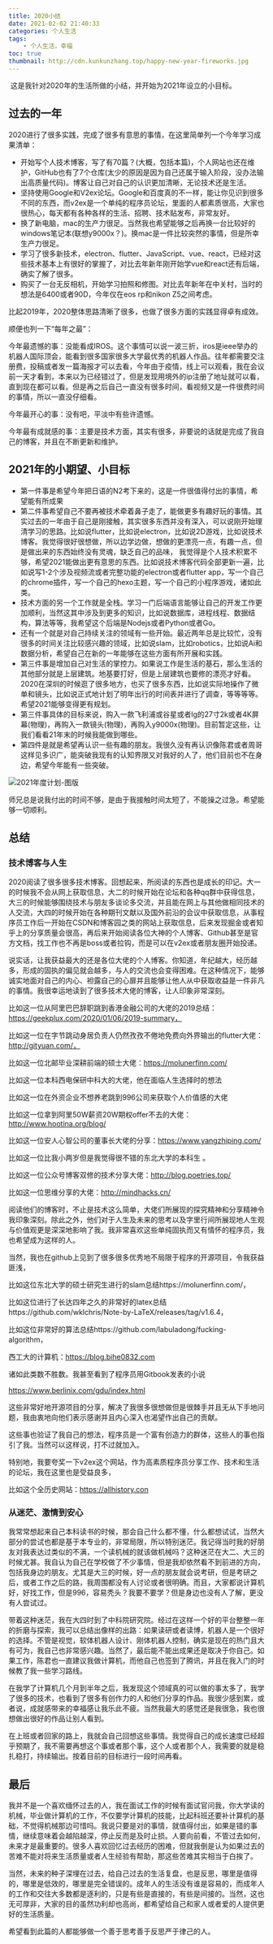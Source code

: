 ```yaml
---
title: 2020小结
date: 2021-02-02 21:40:33
categories: 个人生活
tags:
    - 个人生活，幸福
toc: true
thumbnail: http://cdn.kunkunzhang.top/happy-new-year-fireworks.jpg
---
```


​     这是我针对2020年的生活所做的小结，并开始为2021年设立的小目标。

<!--more-->

## 过去的一年

2020进行了很多实践，完成了很多有意思的事情，在这里简单列一个今年学习成果清单：

- 开始写个人技术博客，写了有70篇？(大概，包括本篇)，个人网站也还在维护，GitHub也有了7个仓库(太少的原因是因为自己还属于输入阶段，没办法输出高质量代码)。博客让自己对自己的认识更加清晰，无论技术还是生活。
- 坚持使用Google和V2ex论坛。Google和百度真的不一样，能让你见识到很多不同的东西，而v2ex是一个单纯的程序员论坛，里面的人都素质很高，大家也很热心，每天都有各种各样的生活、招聘、技术贴发布，非常友好。
- 换了新电脑，mac的生产力很足。当然我也希望能够之后再换一台比较好的windows笔记本(联想y9000x？)。换mac是一件比较突然的事情，但是所幸生产力很足。
- 学习了很多新技术，electron、flutter、JavaScript、vue、react，已经对这些技术基本上有很好的掌握了，对比去年新年刚开始学vue和react还有后端，确实了解了很多。
- 购买了一台无反相机，开始学习拍照和修图。对比去年新年在中关村，当时的想法是6400或者90D，今年仅在eos rp和nikon Z5之间考虑。

比起2019年，2020整体思路清晰了很多，也做了很多方面的实践显得卓有成效。

顺便也列一下“每年之最”：

今年最遗憾的事：没能看成IROS。这个事情可以说一波三折，iros是ieee举办的机器人国际顶会，能看到很多国家很多大学最优秀的机器人作品。往年都需要交注册费，投稿或者发一篇海报才可以去看，今年由于疫情，线上可以观看，我在会议前一天才看到，本来以为已经错过了，但是发现用境外的ip注册了地址就可以看，直到现在都可以看。但是再之后自己一直没有很多时间，看视频又是一件很费时间的事情，所以一直没仔细看。

今年最开心的事：没有吧，平淡中有些许遗憾。

今年最有成就感的事：主要是技术方面，其实有很多，非要说的话就是完成了我自己的博客，并且在不断更新和维护。

## 2021年的小期望、小目标

- 第一件事是希望今年把日语的N2考下来的，这是一件很值得付出的事情，希望能有所成果
- 第二件事希望自己不要再被技术牵着鼻子走了，能做更多有趣好玩的事情。其实过去的一年由于自己是刚接触，其实很多东西并没有深入，可以说刚开始理清学习的思路。比如说flutter，比如说electron，比如说2D游戏，比如说技术博客。我觉得很好很想做，所以边学边做，想做的更漂亮一点，有趣一点，但是做出来的东西始终没有灵魂，缺乏自己的品味， 我觉得是个人技术积累不够，希望2021能做出更有意思的东西。比如说技术博客代码全部更新一遍，比如说写1-2个涉及视频流或者完整功能的electron或者flutter app，写一个自己的chrome插件，写一个自己的hexo主题，写一个自己的小程序游戏，诸如此类。
- 技术方面的另一个工作就是全栈。学习一门后端语言能够让自己的开发工作更加顺利，当然这其中涉及到更多的知识，比如说数据库，进程线程、数据结构，算法等等，我希望这个后端是Nodejs或者Python或者Go。
- 还有一个就是对自己持续关注的领域有一些开始。最近两年总是比较忙，没有很多的时间关注比较感兴趣的领域，比如说slam，比如robotics，比如说Ai和数据分析，希望自己在新的一年能够在这些方面有所开展和实践。
- 第三件事是增加自己对生活的掌控力。如果说工作是生活的基石，那么生活的其他部分就是上层建筑。地基要打好，但是上层建筑也要修的漂亮才好看。2020在深圳的时候逛了很多地方，也买了很多东西，比如说实际地操作了微单和镜头，比如说正式地计划了明年出行的时间表并进行了调查，等等等等。希望2021能够变得更有规划。
- 第三件事具体的目标来说，购入一款飞利浦或谷星或者lg的27寸2k或者4K屏幕(物理)，再购入一款镜头(物理)，再购入y9000x(物理)。目前暂定这些，让我们看看21年末的时候我能做到哪些。
- 第四件是就是希望再认识一些有趣的朋友。我很久没有再认识像陈君或者周哥这样见多识广，能突破我现有的认知界限又对我好的人了，他们目前也不在身边，希望今年能有一些突破。

![2021年度计划-图版](http://cdn.kunkunzhang.top/2021.jpg)

师兄总是说我付出的时间不够，是由于我接触时间太短了，不能操之过急。希望能够一切顺利。

## 总结

### 技术博客与人生

2020阅读了很多很多技术博客。回想起来，所阅读的东西也是成长的印记。大一的时候我不会从网上获取信息，大二的时候开始在论坛和各种qq群中获得信息，大三的时候能够围绕技术与朋友多谈论多交流，并且能在网上与其他做相同技术的人交流，大四的时候开始在各种期刊文献以及国外前沿的会议中获取信息，从事程序员工作后一开始在CSDN和博客园之类的网站上获取信息，后来发现掘金或者知乎上的分享质量会很高，再后来开始阅读各位大神的个人博客、Github甚至是官方文档，找工作也不再是boss或者拉钩，而是可以在v2ex或者朋友圈开始投递。

说实话，让我获益最大的还是各位大佬的个人博客。你知道，年纪越大，经历越多，形成的固执的偏见就会越多，与人的交流也会变得困难。在这种情况下，能够诚实地面对自己的内心、袒露自己的心扉并且能够让他人从中获取收益是一件非凡的事情。我很幸运地读到了很多技术大佬的博客，让人印象非常深刻。

比如这一位从阿里巴巴辞职跳到香港金融公司的大佬的2019总结：https://geekplux.com/2020/01/06/2019-summary，

比如这一位在字节跳动身居负责人仍然孜孜不倦地免费向外界输出的flutter大佬：http://gityuan.com/，

比如这一位北邮毕业深耕前端的硕士大佬：https://molunerfinn.com/

比如这一位本科西电保研中科大的大佬，他在面临人生选择时的想法

比如这一位在外资企业不想养老跳到996公司来获取个人价值感的大佬

比如这一位拿到阿里50W薪资20W期权offer不去的大佬：http://www.hootina.org/blog/

比如这一位安人心智公司的董事长大佬的分享：https://www.yangzhiping.com/

比如这一位比我小两岁但是我觉得很不错的东北大学的本科生 。

比如这一位公众号博客双修的技术分享大佬：http://blog.poetries.top/

比如这一位思维分享的大佬：http://mindhacks.cn/

阅读他们的博客时，不止是技术这么简单，大佬们所展现的探究精神和分享精神令我印象深刻。除此之外，他们对于人生及未来的思考以及字里行间所展现地人生观与价值观更是深深地影响了我。我非常喜欢这些单纯固执而又有情怀的程序员，我也希望成为这样的人。

当然，我也在github上见到了很多很多优秀地不局限于程序的开源项目，令我获益匪浅，

比如这位东北大学的硕士研究生进行的slam总结https://molunerfinn.com/，

比如这位进行了长达四年之久的非常好的latex总结https://github.com/wklchris/Note-by-LaTeX/releases/tag/v1.6.4，

比如这位非常好的算法总结https://github.com/labuladong/fucking-algorithm，

西工大的计算机：https://blog.bihe0832.com

诸如此类数不胜数。我甚至看到了程序员用Gitbook发表的小说

https://www.berlinix.com/gdu/index.html

这些非常好地开源项目的分享，解决了我很多很想做但是很棘手并且无从下手地问题，我由衷地向他们表示感谢并且内心深入也渴望作出自己的贡献。

这些事也验证了我自己的想法，程序员是一个富有创造力的群体，这些人的事也指引了我。当然可以这样说，打不过就加入。

特别地，我要夸奖一下v2ex这个网站，作为高素质程序员分享工作、技术和生活的论坛，我在这里也是受益良多，

比如这个全历史网站：https://allhistory.con

### 从迷茫、激情到安心

我常常想起来自己本科读书的时候，那会自己什么都不懂，什么都想试试，当然大部分的尝试也都是基于本专业的，非常局限，所以特别迷茫。我记得当时我的好朋友对我表达过类似的不满，一个读机械的就该做机械吗？这种迷茫在大二、大三的时候尤甚。我自认为自己在学校做了不少事情，但是我却依然看不到前进的方向，包括我身边的朋友。尤其是大三的时候，好一点的朋友就会说考研，但是考研之后，或者工作之后的路，我周围都没有人讨论或者很明确。而且，大家都说计算机好，好找工作，但是996，容易秃头？我要不要学？但是身边也没有人了解，更没有人尝试过。

带着这种迷茫，我在大四时到了中科院研究院。经过在这样一个好的平台整整一年的折磨与探索，我可以总结出像样的出路：如果读研或者读博，机器人是一个很好的选择。不管是视觉，软体机器人设计、刚体机器人控制，确实是现在的热门且大有可为，我自己也非常感兴趣。当然了，最后能不能出成果还是取决于你自己。如果工作，陈君也一直建议我做计算机，而他自己也签到了腾讯，并且在我入门的时候教了我一些学习路线。

在我学了计算机几个月到半年之后，我发现这个领域真的可以做的事太多了，我学了很多的技术，也看到了很多有创作力的人和他们分享的作品。我很少感到累，或者说，成就感带来的幸福感让我乐此不疲。当然我最大的感觉还是我很急，我也很想做出很好的作品让别人看到。

在上班或者回家的路上，我就会自己回想这些事情。我觉得自己的成长速度已经超乎预期了，我不需要再想这个事或者那个事，这个人或者那个人，我需要的就是稳扎稳打，持续输出。按着目前的目标进行一段时间再看。

## 最后

我并不是一个喜欢缅怀过去的人，我在面试工作的时候有面试官问我，你大学读的机械，毕业做计算机的工作，不仅要学计算机的技能，比起科班还要补计算机的基础，不觉得机械那边可惜吗。我说只要是对的事情，就值得付出，如果是错的事情，继续意味着会越陷越深，停止反而是及时止损。人要向前看，不管过去如何，未来才是最重要的。很多人喜欢回忆过去经历的困难，但就我倒是认为如果过去的苦难不能对将来生活质量或者人生经验有帮助，那这些苦难其实相当于白挨了。

当然，未来的种子深埋在过去，给自己过去的生活复盘，也是反思，哪里是值得的，哪里是低效的，哪里是完全错误的。成年人的生活没有谁是容易的，而成年人的工作和交往大多数都是逐利的，只是有些是直接的，有些是间接的。当然，这也无可厚非，大家的目的虽然功利却也高尚，都希望给自己和家人或者爱的人提供更好的生活质量。

希望看到此篇的人都能够做一个善于思考善于反思严于律己的人。

